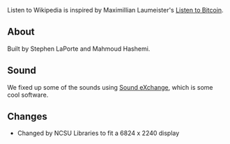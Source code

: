 Listen to Wikipedia is inspired by Maximillian Laumeister's [Listen to Bitcoin](http://www.listentobitcoin.com/). 

## About

Built by Stephen LaPorte and Mahmoud Hashemi.

## Sound

We fixed up some of the sounds using [Sound eXchange](http://sox.sourceforge.net/Docs/Documentation), which is some cool software.

## Changes

- Changed by NCSU Libraries to fit a 6824 x 2240 display